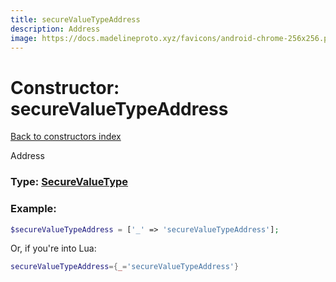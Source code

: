 ```yaml
---
title: secureValueTypeAddress
description: Address
image: https://docs.madelineproto.xyz/favicons/android-chrome-256x256.png
---
```

# Constructor: secureValueTypeAddress  
[Back to constructors index](index.md)



Address




### Type: [SecureValueType](../types/SecureValueType.md)


### Example:

```php
$secureValueTypeAddress = ['_' => 'secureValueTypeAddress'];
```  


Or, if you're into Lua:

```lua
secureValueTypeAddress={_='secureValueTypeAddress'}

```


